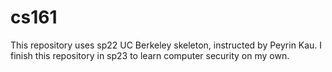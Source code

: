 # cs161

This repository uses sp22 UC Berkeley skeleton, instructed by Peyrin Kau. I finish this repository in sp23 to learn computer security on my own.
